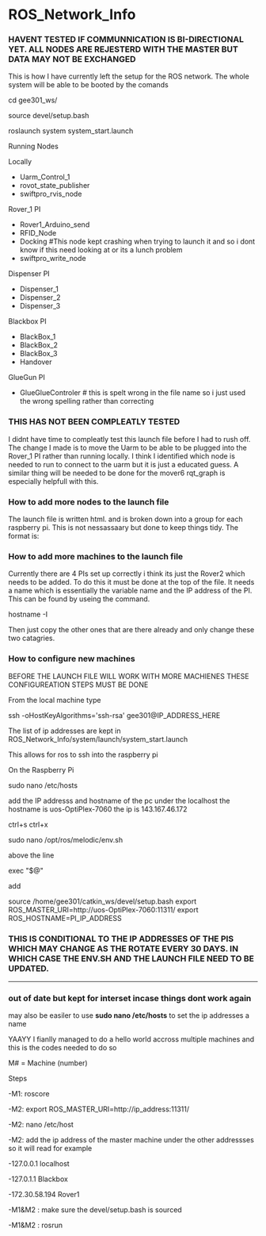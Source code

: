 # ROS_Network_Info

### HAVENT TESTED IF COMMUNNICATION IS BI-DIRECTIONAL YET. ALL NODES ARE REJESTERD WITH THE MASTER BUT DATA MAY NOT BE EXCHANGED ### 
This is how I have currently left the setup for the ROS network.
The whole system will be able to be booted by the comands 

cd gee301_ws/

source devel/setup.bash

roslaunch system system_start.launch

Running Nodes

Locally
 - Uarm_Control_1
 - rovot_state_publisher
 - swiftpro_rvis_node

Rover_1 PI
 - Rover1_Arduino_send
 - RFID_Node
 - Docking   #This node kept crashing when trying to launch it and so i dont know if this need looking at or its a lunch problem
 - swiftpro_write_node

Dispenser PI
 - Dispenser_1
 - Dispenser_2
 - Dispenser_3

Blackbox PI
 - BlackBox_1
 - BlackBox_2
 - BlackBox_3
 - Handover

GlueGun PI
 - GlueGlueControler  # this is spelt wrong in the file name so i just used the wrong spelling rather than correcting

### THIS HAS NOT BEEN COMPLEATLY TESTED ###
  
I didnt have time to compleatly test this launch file before I had to rush off. The change I made is to move the Uarm to be able to be plugged into the Rover_1 PI rather than running locally. I think I identified which node is needed to run to connect to the uarm but it is just a educated guess. A similar thing will be needed to be done for the mover6 rqt_graph is especially helpfull with this.

### How to add more nodes to the launch file ###

The launch file is written html. and is broken down into a group for each raspberry pi. This is not nessassaary but done to keep things tidy. The format is:

<node machine="NAME OF MACHINE" name="NAME OF NODE THAT YOU WANT TO CALL IT" pkg="NAME OF PACKAGE - (the first folder inside the src folder)" type="FILENAME OF THE SCRIPT.PY (make sure to include the .py if is python)" />

### How to add more machines to the launch file ###

Currently there are 4 PIs set up correctly i think its just the Rover2 which needs to be added. To do this it must be done at the top of the file. It needs a name which is essentially the variable name and the IP address of the PI. This can be found by useing the command.

hostname -I

Then just copy the other ones that are there already and only change these two catagries.

### How to configure new machines ###

BEFORE THE LAUNCH FILE WILL WORK WITH MORE MACHIENES THESE CONFIGUREATION STEPS MUST BE DONE

From the local machine type

ssh -oHostKeyAlgorithms='ssh-rsa' gee301@IP_ADDRESS_HERE

The list of ip addresses are kept in ROS_Network_Info/system/launch/system_start.launch 

This allows for ros to ssh into the raspberry pi

On the Raspberry Pi

sudo nano /etc/hosts

add the IP addresss and hostname of the pc under the localhost the hostname is uos-OptiPlex-7060 the ip is 143.167.46.172

ctrl+s
ctrl+x

sudo nano /opt/ros/melodic/env.sh

above the line

exec "$@"

add

source /home/gee301/catkin_ws/devel/setup.bash
export ROS_MASTER_URI=http://uos-OptiPlex-7060:11311/
export ROS_HOSTNAME=PI_IP_ADDRESS 


### THIS IS CONDITIONAL TO THE IP ADDRESSES OF THE PIS WHICH MAY CHANGE AS THE ROTATE EVERY 30 DAYS. IN WHICH CASE THE ENV.SH AND THE LAUNCH FILE NEED TO BE UPDATED. ###

------------------------------------------------------------------------



### out of date but kept for interset incase things dont work again ###

may also be easiler to use **sudo nano /etc/hosts** to set the ip addresses a name

YAAYY I fianlly managed to do a hello world accross multiple machines and this is the codes needed to do so

M#  = Machine (number)

Steps

-M1: roscore

-M2: export ROS_MASTER_URI=http://ip_address:11311/

-M2: nano /etc/host

-M2: add the ip address of the master machine under the other addressses so it will read for example

-127.0.0.1       localhost

-127.0.1.1       Blackbox

-172.30.58.194   Rover1

-M1&M2 :  make sure the devel/setup.bash is sourced

-M1&M2 : rosrun
